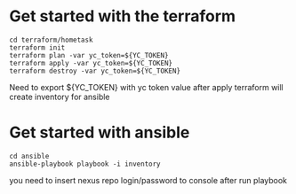 # Get started with the terraform
```shell
cd terraform/hometask
terraform init
terraform plan -var yc_token=${YC_TOKEN}
terraform apply -var yc_token=${YC_TOKEN}
terraform destroy -var yc_token=${YC_TOKEN}
```
Need to export ${YC_TOKEN} with yc token value
after apply terraform will create inventory for ansible

# Get started with ansible
```shell
cd ansible
ansible-playbook playbook -i inventory
```
you need to insert nexus repo login/password to console after run playbook